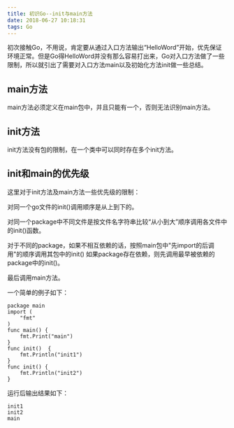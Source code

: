 ```yaml
---
title: 初识Go--init与main方法
date: 2018-06-27 10:18:31
tags: Go
---
```


初次接触Go，不用说，肯定要从通过入口方法输出“HelloWord”开始，优先保证环境正常。但是Go得HelloWord并没有那么容易打出来，Go对入口方法做了一些限制，所以就引出了需要对入口方法main以及初始化方法init做一些总结。
## main方法
main方法必须定义在main包中，并且只能有一个，否则无法识别main方法。

## init方法
init方法没有包的限制，在一个类中可以同时存在多个init方法。

## init和main的优先级
这里对于init方法及main方法一些优先级的限制：<br/>

对同一个go文件的init()调用顺序是从上到下的。<br/>

对同一个package中不同文件是按文件名字符串比较“从小到大”顺序调用各文件中的init()函数。<br/>

对于不同的package，如果不相互依赖的话，按照main包中"先import的后调用"的顺序调用其包中的init()
如果package存在依赖，则先调用最早被依赖的package中的init()。<br/>

最后调用main方法。

一个简单的例子如下：

```golang
package main
import (
	"fmt"
)
func main() {
	fmt.Print("main")
}
func init()  {
	fmt.Println("init1")
}
func init() {
	fmt.Println("init2")
}
```
	
运行后输出结果如下：

```
init1
init2
main
```